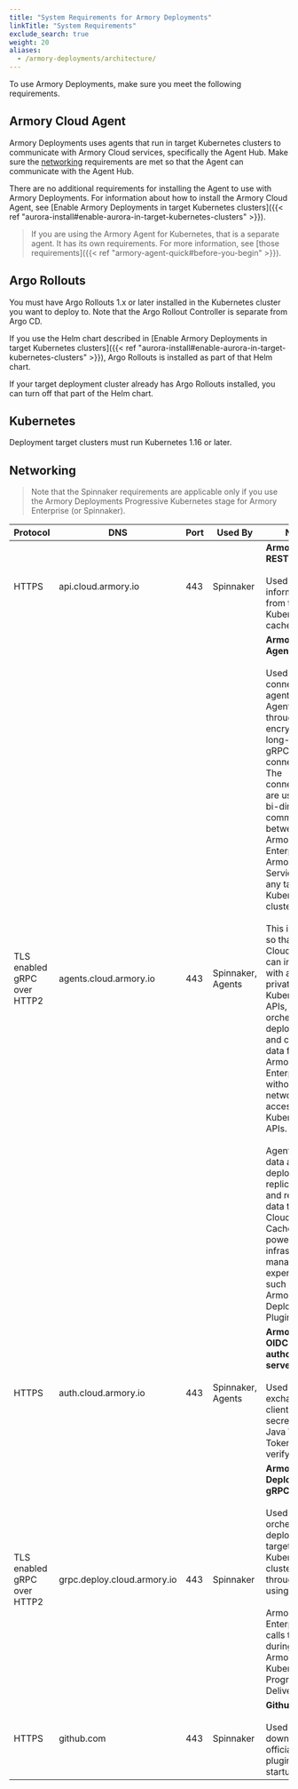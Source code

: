 ```yaml
---
title: "System Requirements for Armory Deployments"
linkTitle: "System Requirements"
exclude_search: true
weight: 20
aliases:
  - /armory-deployments/architecture/
---
```


To use Armory Deployments, make sure you meet the following requirements.

## Armory Cloud Agent

Armory Deployments uses agents that run in target Kubernetes clusters to communicate with Armory Cloud services, specifically the Agent Hub. Make sure the [networking](#networking) requirements are met so that the Agent can communicate with the Agent Hub. 

There are no additional requirements for installing the Agent to use with Armory Deployments. For information about how to install the Armory Cloud Agent, see [Enable Armory Deployments in target Kubernetes clusters]({{< ref "aurora-install#enable-aurora-in-target-kubernetes-clusters" >}}).

> If you are using the Armory Agent for Kubernetes, that is a separate agent. It has its own requirements. For more information, see [those requirements]({{< ref "armory-agent-quick#before-you-begin" >}}).

## Argo Rollouts

You must have Argo Rollouts 1.x or later installed in the Kubernetes cluster you want to deploy to. Note that the Argo Rollout Controller is separate from Argo CD.

If you use the Helm chart described in [Enable Armory Deployments in target Kubernetes clusters]({{< ref "aurora-install#enable-aurora-in-target-kubernetes-clusters" >}}), Argo Rollouts is installed as part of that Helm chart.

If your target deployment cluster already has Argo Rollouts installed, you can turn off that part of the Helm chart.

## Kubernetes

Deployment target clusters must run Kubernetes 1.16 or later.

## Networking

> Note that the Spinnaker requirements are applicable only if you use the Armory Deployments Progressive Kubernetes stage for Armory Enterprise (or Spinnaker).

| Protocol                    | DNS                                                                    | Port | Used By           | Notes                                                                                                                                                                                                                                                                                                                                                                                                                                                                                                                                                                                                                                                                                                                     |
|-----------------------------|------------------------------------------------------------------------|------|-------------------|---------------------------------------------------------------------------------------------------------------------------------------------------------------------------------------------------------------------------------------------------------------------------------------------------------------------------------------------------------------------------------------------------------------------------------------------------------------------------------------------------------------------------------------------------------------------------------------------------------------------------------------------------------------------------------------------------------------------------|
| HTTPS                       | api.cloud.armory.io                      | 443  | Spinnaker         | **Armory Cloud REST API**<br><br>Used fetch information from the Kubernetes cache                                                                                                                                                                                                                                                                                                                                                                                                                                                                                                                                                                                                                                         |
| TLS enabled gRPC over HTTP2 | agents.cloud.armory.io                | 443  | Spinnaker, Agents | **Armory Cloud Agent Hub**<br><br>Used to connect agents to the Agent Hub through encrypted long-lived gRPC HTTP2 connections. The connections are used for bi-directional communication between Armory Enterprise or Armory Cloud Services and any target Kubernetes clusters.<br><br>This is needed so that Armory Cloud Services can interact with a your private Kubernetes APIs, orchestrate deployments, and cache data for Armory Enterprise without direct network access to your Kubernetes APIs.<br><br>Agents send data about deployments, replica-sets, and related data to Armory Cloud's Agent Cache to power infrastructure management experiences, such as the Armory Deployments Plugin. |
| HTTPS                       | auth.cloud.armory.io                    | 443  | Spinnaker, Agents | **Armory’s OIDC authorization server**<br><br>Used to exchange the client ID and secret for a Java Web Token () to verify identity.                                                                                                                                                                                                                                                                                                                                                                                                                                                                                                                                                                                                     |
| TLS enabled gRPC over HTTP2 | grpc.deploy.cloud.armory.io | 443  | Spinnaker         | **Armory Cloud Deploy Engine gRPC Service**<br><br>Used to orchestrate deployments in target Kubernetes clusters through agents using gRPC.<br><br>Armory Enterprise calls this during the Armory Kubernetes Progressive Delivery Stage.                                                                                                                                                                                                                                                                                                                                                                                                                                                                                                                                                     |
| HTTPS                       | github.com                                        | 443  | Spinnaker         | **Github**<br><br>Used to download official Armory plugins at startup time.
